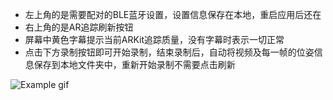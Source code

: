 * 左上角的是需要配对的BLE蓝牙设置，设置信息保存在本地，重启应用后还在
* 右上角的是AR追踪刷新按钮
* 屏幕中黄色字幕提示当前ARKit追踪质量，没有字幕时表示一切正常
* 点击下方录制按钮即可开始录制，结束录制后，自动将视频及每一帧的位姿信息保存到本地文件夹中，重新开始录制不需要点击刷新

![Example gif](https://github.com/HillChai/SpatialCompute2/blob/RecordingARView/RecordingView.gif)
